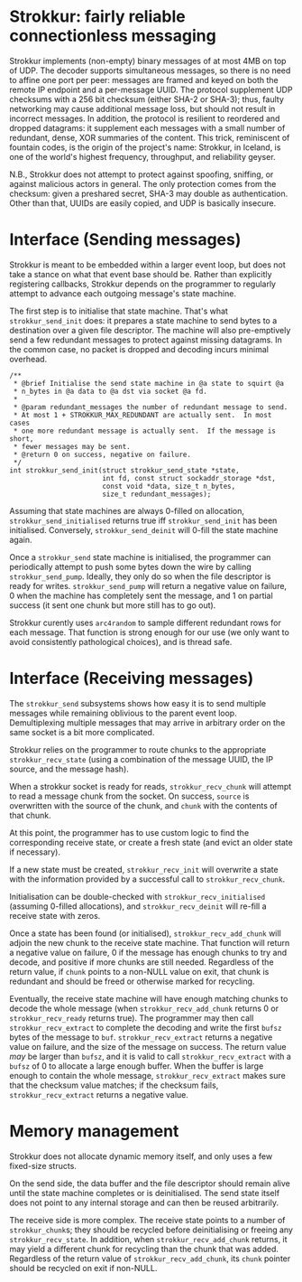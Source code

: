 # Strokkur: fairly reliable connectionless messaging

Strokkur implements (non-empty) binary messages of at most 4MB on top
of UDP.  The decoder supports simultaneous messages, so there is no
need to affine one port per peer: messages are framed and keyed on
both the remote IP endpoint and a per-message UUID.  The protocol
supplement UDP checksums with a 256 bit checksum (either SHA-2 or
SHA-3); thus, faulty networking may cause additional message loss, but
should not result in incorrect messages.  In addition, the protocol is
resilient to reordered and dropped datagrams: it supplement each
messages with a small number of redundant, dense, XOR summaries of the
content.  This trick, reminiscent of fountain codes, is the origin of
the project's name: Strokkur, in Iceland, is one of the world's
highest frequency, throughput, and reliability geyser.

N.B., Strokkur does not attempt to protect against spoofing, sniffing,
or against malicious actors in general.  The only protection comes
from the checksum: given a preshared secret, SHA-3 may double as
authentication.  Other than that, UUIDs are easily copied, and UDP is
basically insecure.

# Interface (Sending messages)

Strokkur is meant to be embedded within a larger event loop, but does
not take a stance on what that event base should be.  Rather than
explicitly registering callbacks, Strokkur depends on the programmer
to regularly attempt to advance each outgoing message's state machine.

The first step is to initialise that state machine.  That's what
`strokkur_send_init` does: it prepares a state machine to send bytes
to a destination over a given file descriptor.  The machine will also
pre-emptively send a few redundant messages to protect against missing
datagrams.  In the common case, no packet is dropped and decoding
incurs minimal overhead.

    /**
     * @brief Initialise the send state machine in @a state to squirt @a
     * n_bytes in @a data to @a dst via socket @a fd.
     *
     * @param redundant_messages the number of redundant message to send.
     * At most 1 + STROKKUR_MAX_REDUNDANT are actually sent.  In most cases
     * one more redundant message is actually sent.  If the message is short,
     * fewer messages may be sent.
     * @return 0 on success, negative on failure.
     */
    int strokkur_send_init(struct strokkur_send_state *state,
                           int fd, const struct sockaddr_storage *dst,
                           const void *data, size_t n_bytes,
                           size_t redundant_messages);

Assuming that state machines are always 0-filled on allocation,
`strokkur_send_initialised` returns true iff `strokkur_send_init` has
been initialised.  Conversely, `strokkur_send_deinit` will 0-fill
the state machine again.

Once a `strokkur_send` state machine is initialised, the programmer
can periodically attempt to push some bytes down the wire by calling
`strokkur_send_pump`.  Ideally, they only do so when the file
descriptor is ready for writes.  `strokkur_send_pump` will return a
negative value on failure, 0 when the machine has completely sent the
message, and 1 on partial success (it sent one chunk but more still
has to go out).

Strokkur curently uses `arc4random` to sample different redundant rows
for each message.  That function is strong enough for our use (we only
want to avoid consistently pathological choices), and is thread safe.

# Interface (Receiving messages)

The `strokkur_send` subsystems shows how easy it is to send multiple
messages while remaining oblivious to the parent event loop.
Demultiplexing multiple messages that may arrive in arbitrary order on
the same socket is a bit more complicated.

Strokkur relies on the programmer to route chunks to the appropriate
`strokkur_recv_state` (using a combination of the message UUID, the IP
source, and the message hash).

When a strokkur socket is ready for reads, `strokkur_recv_chunk` will
attempt to read a message chunk from the socket.  On success, `source`
is overwritten with the source of the chunk, and `chunk` with the
contents of that chunk.

At this point, the programmer has to use custom logic to find the
corresponding receive state, or create a fresh state (and evict an
older state if necessary).

If a new state must be created, `strokkur_recv_init` will overwrite a
state with the information provided by a successful call to
`strokkur_recv_chunk`.

Initialisation can be double-checked with `strokkur_recv_initialised`
(assuming 0-filled allocations), and `strokkur_recv_deinit` will
re-fill a receive state with zeros.

Once a state has been found (or initialised),
`strokkur_recv_add_chunk` will adjoin the new chunk to the receive
state machine.  That function will return a negative value on failure,
0 if the message has enough chunks to try and decode, and positive if
more chunks are still needed.  Regardless of the return value, if
`chunk` points to a non-NULL value on exit, that chunk is redundant
and should be freed or otherwise marked for recycling.

Eventually, the receive state machine will have enough matching chunks
to decode the whole message (when `strokkur_recv_add_chunk` returns 0
or `strokkur_recv_ready` returns true).  The programmer may then call
`strokkur_recv_extract` to complete the decoding and write the first
`bufsz` bytes of the message to `buf`.  `strokkur_recv_extract`
returns a negative value on failure, and the size of the message on
success.  The return value *may* be larger than `bufsz`, and it is
valid to call `strokkur_recv_extract` with a `bufsz` of 0 to allocate
a large enough buffer.  When the buffer is large enough to contain the
whole message, `strokkur_recv_extract` makes sure that the checksum
value matches; if the checksum fails, `strokkur_recv_extract` returns
a negative value.

# Memory management

Strokkur does not allocate dynamic memory itself, and only uses a few
fixed-size structs.

On the send side, the data buffer and the file descriptor should
remain alive until the state machine completes or is deinitialised.
The send state itself does not point to any internal storage and can
then be reused arbitrarily.

The receive side is more complex.  The receive state points to a
number of `strokkur_chunk`s; they should be recycled before
deinitialising or freeing any `strokkur_recv_state`.  In addition,
when `strokkur_recv_add_chunk` returns, it may yield a different chunk
for recycling than the chunk that was added.  Regardless of the return
value of `strokkur_recv_add_chunk`, its `chunk` pointer should be
recycled on exit if non-NULL.

